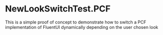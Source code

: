# NewLookSwitchTest.PCF
This is a simple proof of concept to demonstrate how to switch a PCF implementation of FluentUI dynamically depending on the user chosen look 

